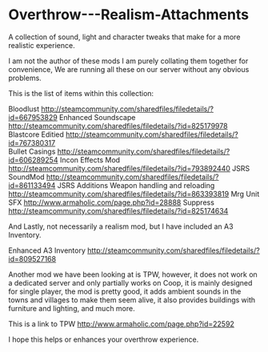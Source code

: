 # Overthrow---Realism-Attachments
A collection of sound, light and character tweaks that make for a more realistic experience.

I am not the author of these mods I am purely collating them together for convenience, We are running all these 
on our server without any obvious problems.

This is the list of items within this collection:

Bloodlust	 http://steamcommunity.com/sharedfiles/filedetails/?id=667953829
Enhanced Soundscape	http://steamcommunity.com/sharedfiles/filedetails/?id=825179978
Blastcore Editied	http://steamcommunity.com/sharedfiles/filedetails/?id=767380317  
Bullet Casings	http://steamcommunity.com/sharedfiles/filedetails/?id=606289254
Incon Effects Mod	http://steamcommunity.com/sharedfiles/filedetails/?id=793892440
JSRS SoundMod	http://steamcommunity.com/sharedfiles/filedetails/?id=861133494
JSRS Additions Weapon handling and reloading    http://steamcommunity.com/sharedfiles/filedetails/?id=863393819
Mrg Unit SFX	http://www.armaholic.com/page.php?id=28888
Suppress	http://steamcommunity.com/sharedfiles/filedetails/?id=825174634

 And Lastly, not necessarily a realism mod, but I have included an A3 Inventory.

Enhanced A3 Inventory	http://steamcommunity.com/sharedfiles/filedetails/?id=809527168

Another mod we have been looking at is TPW, however, it does not work on a dedicated server and only partially works on Coop, 
it is mainly designed for single player, the mod is pretty good, it adds ambient sounds in the towns and villages to make them 
seem alive, it also provides buildings with furniture and lighting, and much more. 

This is a link to TPW	http://www.armaholic.com/page.php?id=22592

I hope this helps or enhances your overthrow experience.

